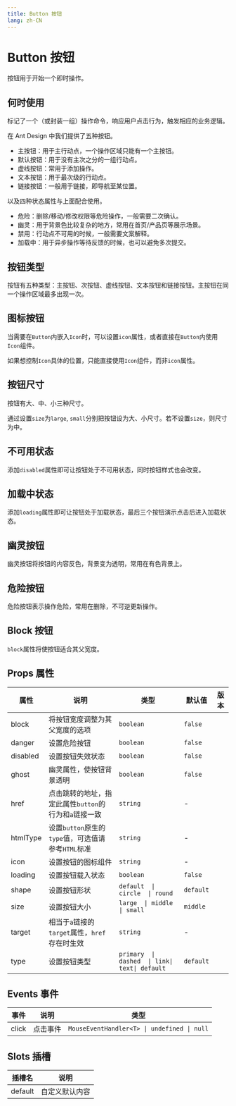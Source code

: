 ```yaml
---
title: Button 按钮
lang: zh-CN
---
```


# Button 按钮

按钮用于开始一个即时操作。

## 何时使用

标记了一个（或封装一组）操作命令，响应用户点击行为，触发相应的业务逻辑。

在 Ant Design 中我们提供了五种按钮。

- 主按钮：用于主行动点，一个操作区域只能有一个主按钮。
- 默认按钮：用于没有主次之分的一组行动点。
- 虚线按钮：常用于添加操作。
- 文本按钮：用于最次级的行动点。
- 链接按钮：一般用于链接，即导航至某位置。

以及四种状态属性与上面配合使用。

- 危险：删除/移动/修改权限等危险操作，一般需要二次确认。
- 幽灵：用于背景色比较复杂的地方，常用在首页/产品页等展示场景。
- 禁用：行动点不可用的时候，一般需要文案解释。
- 加载中：用于异步操作等待反馈的时候，也可以避免多次提交。

## 按钮类型

按钮有五种类型：主按钮、次按钮、虚线按钮、文本按钮和链接按钮。主按钮在同一个操作区域最多出现一次。

<demo src="../../../../example/button/type.svelte"></demo>

## 图标按钮

当需要在`Button`内嵌入`Icon`时，可以设置`icon`属性，或者直接在`Button`内使用`Icon`组件。

如果想控制`Icon`具体的位置，只能直接使用`Icon`组件，而非`icon`属性。

<demo src="../../../../example/button/icon.svelte"></demo>


## 按钮尺寸

按钮有大、中、小三种尺寸。

通过设置`size`为`large`, `small`分别把按钮设为大、小尺寸。若不设置`size`，则尺寸为中。


<demo src="../../../../example/button/size.svelte"></demo>

## 不可用状态

添加`disabled`属性即可让按钮处于不可用状态，同时按钮样式也会改变。


<demo src="../../../../example/button/disabled.svelte"></demo>

## 加载中状态

添加`loading`属性即可让按钮处于加载状态，最后三个按钮演示点击后进入加载状态。


<demo src="../../../../example/button/loading.svelte"></demo>



## 幽灵按钮

幽灵按钮将按钮的内容反色，背景变为透明，常用在有色背景上。


<demo src="../../../../example/button/ghost.svelte"></demo>

## 危险按钮

危险按钮表示操作危险，常用在删除，不可逆更新操作。

<demo src="../../../../example/button/danger.svelte"></demo>

## Block 按钮

`block`属性将使按钮适合其父宽度。

<demo src="../../../../example/button/block.svelte"></demo>

## Props 属性

| 属性     | 说明                                                  | 类型                                           | 默认值    | 版本 |
| -------- | ----------------------------------------------------- | ---------------------------------------------- | --------- | ---- |
| block    | 将按钮宽度调整为其父宽度的选项                        | `boolean`                                      | `false`   |      |
| danger   | 设置危险按钮                                          | `boolean`                                      | `false`   |      |
| disabled | 设置按钮失效状态                                      | `boolean`                                      | `false`   |      |
| ghost    | 幽灵属性，使按钮背景透明                              | `boolean`                                      | `false`   |      |
| href     | 点击跳转的地址，指定此属性`button`的行为和`a`链接一致 | `string`                                       | -         |      |
| htmlType | 设置`button`原生的`type`值，可选值请参考`HTML`标准    | `string`                                       | -         |      |
| icon     | 设置按钮的图标组件                                    | `string`                                       | -         |      |
| loading  | 设置按钮载入状态                                      | `boolean`                                      | `false`   |      |
| shape    | 设置按钮形状                                          | `default  \| circle  \| round`                 | `default` |      |
| size     | 设置按钮大小                                          | `large  \| middle  \| small`                   | `middle`  |      |
| target   | 相当于`a`链接的`target`属性，`href`存在时生效         | `string`                                       | -         |      |
| type     | 设置按钮类型                                          | `primary  \| dashed  \| link\| text\| default` | `default` |      |

## Events 事件

| 事件  | 说明     | 类型                                        |
| ----- | -------- | ------------------------------------------- |
| click | 点击事件 | `MouseEventHandler<T> \| undefined \| null` |

## Slots 插槽

| 插槽名  | 说明           |
| ------- | -------------- |
| default | 自定义默认内容 |